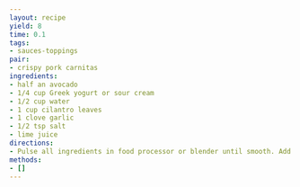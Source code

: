 ```yaml
---
layout: recipe
yield: 8
time: 0.1
tags:
- sauces-toppings
pair:
- crispy pork carnitas
ingredients:
- half an avocado
- 1/4 cup Greek yogurt or sour cream
- 1/2 cup water
- 1 cup cilantro leaves
- 1 clove garlic
- 1/2 tsp salt
- lime juice
directions:
- Pulse all ingredients in food processor or blender until smooth. Add water to achieve desired consistency
methods:
- []
---
```

